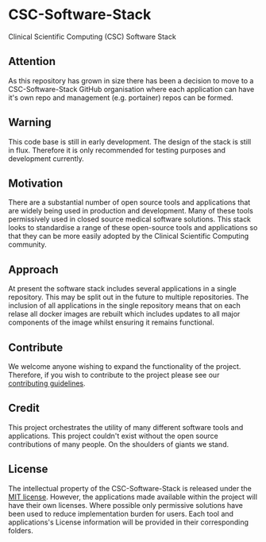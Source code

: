 # CSC-Software-Stack
Clinical Scientific Computing (CSC) Software Stack

## Attention
As this repository has grown in size there has been a decision to move to a CSC-Software-Stack GitHub organisation where each application can have it's own repo and management (e.g. portainer) repos can be formed.

## Warning
This code base is still in early development. The design of the stack is still in flux. Therefore it is only recommended for testing purposes and development currently. 

## Motivation
There are a substantial number of open source tools and applications that are widely being used in production and development. Many of these tools permissively used in closed source medical software solutions. This stack looks to standardise a range of these open-source tools and applications so that they can be more easily adopted by the Clinical Scientific Computing community. 

## Approach
At present the software stack includes several applications in a single repository. This may be split out in the future to multiple repositories. The inclusion of all applications in the single repository means that on each relase all docker images are rebuilt which includes updates to all major components of the image whilst ensuring it remains functional. 

## Contribute

We welcome anyone wishing to expand the functionality of the project. Therefore, if you wish to contribute to the project please see our [contributing guidelines](https://github.com/SamPIngram/CSC-Software-Stack/blob/main/CONTRIBUTING.md).

## Credit
This project orchestrates the utility of many different software tools and applications. This project couldn't exist without the open source contributions of many people. On the shoulders of giants we stand.

## License
The intellectual property of the CSC-Software-Stack is released under the [MIT license](https://github.com/SamPIngram/CSC-Software-Stack/blob/main/LICENSE). However, the applications made available within the project will have their own licenses. Where possible only permissive solutions have been used to reduce implementation burden for users. Each tool and applications's License information will be provided in their corresponding folders.  